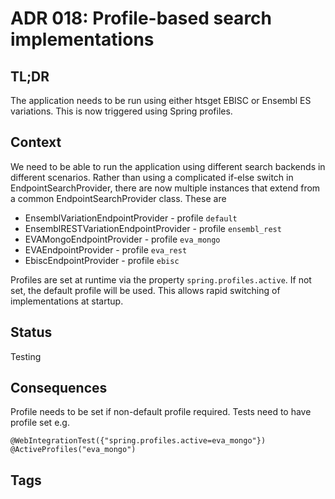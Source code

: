 # ADR 018: Profile-based search implementations

## TL;DR
The application needs to be run using either htsget EBISC or Ensembl ES variations. This is now triggered using Spring profiles.

## Context
We need to be able to run the application using different search backends in different scenarios. Rather than using a complicated if-else switch in EndpointSearchProvider, there are now multiple instances that extend from a common EndpointSearchProvider class. 
These are 
* EnsemblVariationEndpointProvider - profile `default`
* EnsemblRESTVariationEndpointProvider - profile `ensembl_rest`
* EVAMongoEndpointProvider - profile `eva_mongo`
* EVAEndpointProvider - profile `eva_rest`
* EbiscEndpointProvider - profile `ebisc`

Profiles are set at runtime via the property `spring.profiles.active`. If not set, the default profile will be used. This allows rapid switching of implementations at startup.

## Status
Testing

## Consequences
Profile needs to be set if non-default profile required.
Tests need to have profile set e.g.
```
@WebIntegrationTest({"spring.profiles.active=eva_mongo"})
@ActiveProfiles("eva_mongo")
```

## Tags
